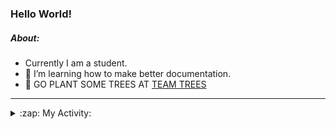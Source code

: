 ### Hello World!

##### About:
- Currently I am a student.
- 🌱 I’m learning how to make better documentation.
- 🌱 GO PLANT SOME TREES AT [TEAM TREES](https://teamtrees.org/)

---
<details>
  <summary>:zap: My Activity:</summary>
  
<!--START_SECTION:waka-->
![Code Time](http://img.shields.io/badge/Code%20Time-1%2C156%20hrs%205%20mins-blue)

**I'm a Night 🦉** 

```text
🌞 Morning                1813 commits        ██░░░░░░░░░░░░░░░░░░░░░░░   09.99 % 
🌆 Daytime                6202 commits        █████████░░░░░░░░░░░░░░░░   34.17 % 
🌃 Evening                5154 commits        ███████░░░░░░░░░░░░░░░░░░   28.39 % 
🌙 Night                  4984 commits        ███████░░░░░░░░░░░░░░░░░░   27.46 % 
```
📅 **I'm Most Productive on Wednesday** 

```text
Monday                   2601 commits        ████░░░░░░░░░░░░░░░░░░░░░   14.33 % 
Tuesday                  2473 commits        ███░░░░░░░░░░░░░░░░░░░░░░   13.62 % 
Wednesday                4226 commits        ██████░░░░░░░░░░░░░░░░░░░   23.28 % 
Thursday                 2321 commits        ███░░░░░░░░░░░░░░░░░░░░░░   12.79 % 
Friday                   1833 commits        ███░░░░░░░░░░░░░░░░░░░░░░   10.10 % 
Saturday                 1605 commits        ██░░░░░░░░░░░░░░░░░░░░░░░   08.84 % 
Sunday                   3094 commits        ████░░░░░░░░░░░░░░░░░░░░░   17.04 % 
```


📊 **This Week I Spent My Time On** 

```text
🔥 Editors: 
VS Code                  2 hrs 23 mins       █████████████████████████   100.00 % 

🐱‍💻 Projects: 
praise                   1 hr 35 mins        █████████████████░░░░░░░░   66.88 % 
CSF31                    47 mins             ████████░░░░░░░░░░░░░░░░░   33.12 % 
```


 Last Updated on 07/08/2023 15:10:36 UTC
<!--END_SECTION:waka-->
</details>
